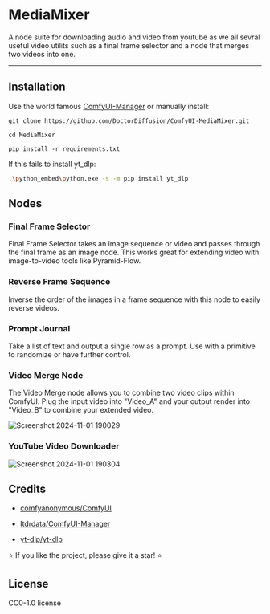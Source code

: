 # MediaMixer
A node suite for downloading audio and video from youtube as we all sevral useful video utilits such as a final frame selector and a node that merges two videos into one.
****

## Installation
Use the world famous [ComfyUI-Manager](https://github.com/ltdrdata/ComfyUI-Manager) or manually install:
```
git clone https://github.com/DoctorDiffusion/ComfyUI-MediaMixer.git
```
```
cd MediaMixer
```
```
pip install -r requirements.txt
```
If this fails to install yt_dlp:
```bash
.\python_embed\python.exe -s -m pip install yt_dlp
```

## Nodes

### Final Frame Selector

Final Frame Selector takes an image sequence or video and passes through the final frame as an image node. 
This works great for extending video with image-to-video tools like Pyramid-Flow. 

### Reverse Frame Sequence

Inverse the order of the images in a frame sequence with this node to easily reverse videos.

### Prompt Journal

Take a list of text and output a single row as a prompt. Use with a primitive to randomize or have further control.

### Video Merge Node

The Video Merge node allows you to combine two video clips within ComfyUI.
Plug the input video into "Video_A" and your output render into "Video_B" to combine your extended video.

![Screenshot 2024-11-01 190029](https://github.com/user-attachments/assets/be4a1d0b-ae14-4ece-92f0-87fbcc98fe0f)

### YouTube Video Downloader

![Screenshot 2024-11-01 190304](https://github.com/user-attachments/assets/0ed0e432-1c7c-4911-8110-39d9be58e43e)

## Credits

- [comfyanonymous/ComfyUI](https://github.com/comfyanonymous/ComfyUI)

- [ltdrdata/ComfyUI-Manager](https://github.com/ltdrdata/ComfyUI-Manager)

- [yt-dlp/yt-dlp](https://github.com/yt-dlp/yt-dlp)

⭐ If you like the project, please give it a star! ⭐

## License
CC0-1.0 license
